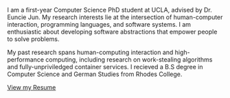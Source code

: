 I am a first-year Computer Science PhD student at UCLA, advised by Dr. Euncie Jun. My research interests lie at the intersection of human-computer interaction, programming languages, and software systems. I am enthusiastic about developing software abstractions that empower people to solve problems.   

My past research spans human-computing interaction and high-performance computing, including research on work-stealing algorithms and fully-unpriviledged container services. I recieved a B.S degree in Computer Science and German Studies from Rhodes College.

[View my Resume]([another-page.md](https://docs.google.com/document/d/1VZaOb0vVvBrmfQSDDRllibaHgFQkVAkUJEcMnhlUnLY/edit?usp=sharing))
